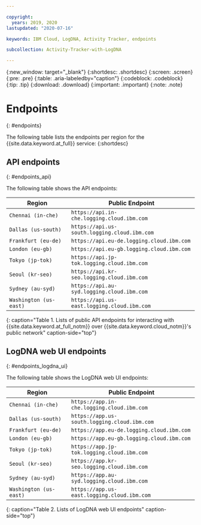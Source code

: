 ```yaml
---

copyright:
  years: 2019, 2020
lastupdated: "2020-07-16"

keywords: IBM Cloud, LogDNA, Activity Tracker, endpoints

subcollection: Activity-Tracker-with-LogDNA

---
```


{:new_window: target="_blank"}
{:shortdesc: .shortdesc}
{:screen: .screen}
{:pre: .pre}
{:table: .aria-labeledby="caption"}
{:codeblock: .codeblock}
{:tip: .tip}
{:download: .download}
{:important: .important}
{:note: .note}

# Endpoints
{: #endpoints}

The following table lists the endpoints per region for the {{site.data.keyword.at_full}} service:
{:shortdesc}


## API endpoints
{: #endpoints_api}

The following table shows the API endpoints:

| Region                   |  Public Endpoint                                   |
|--------------------------|----------------------------------------------------|
| `Chennai (in-che)`       | `https://api.in-che.logging.cloud.ibm.com`       |
| `Dallas (us-south)`      | `https://api.us-south.logging.cloud.ibm.com`       |
| `Frankfurt (eu-de)`      | `https://api.eu-de.logging.cloud.ibm.com`          |
| `London (eu-gb)`         | `https://api.eu-gb.logging.cloud.ibm.com`          |
| `Tokyo (jp-tok)`         | `https://api.jp-tok.logging.cloud.ibm.com`         |
| `Seoul (kr-seo)`         | `https://api.kr-seo.logging.cloud.ibm.com`         |
| `Sydney (au-syd)`        | `https://api.au-syd.logging.cloud.ibm.com`         |
| `Washington (us-east)`   | `https://api.us-east.logging.cloud.ibm.com`         |
{: caption="Table 1. Lists of public API endpoints for interacting with {{site.data.keyword.at_full_notm}} over {{site.data.keyword.cloud_notm}}'s public network" caption-side="top"}


## LogDNA web UI endpoints
{: #endpoints_logdna_ui}

The following table shows the LogDNA web UI endpoints:

| Region                   |  Public Endpoint                                   |
|--------------------------|----------------------------------------------------|
| `Chennai (in-che)`       | `https://app.in-che.logging.cloud.ibm.com`       |
| `Dallas (us-south)`      | `https://app.us-south.logging.cloud.ibm.com`       |
| `Frankfurt (eu-de)`      | `https://app.eu-de.logging.cloud.ibm.com`          |
| `London (eu-gb)`         | `https://app.eu-gb.logging.cloud.ibm.com`          |
| `Tokyo (jp-tok)`         | `https://app.jp-tok.logging.cloud.ibm.com`         |
| `Seoul (kr-seo)`         | `https://app.kr-seo.logging.cloud.ibm.com`         |
| `Sydney (au-syd)`        | `https://app.au-syd.logging.cloud.ibm.com`         |
| `Washington (us-east)`   | `https://app.us-east.logging.cloud.ibm.com`         |
{: caption="Table 2. Lists of LogDNA web UI endpoints" caption-side="top"}




